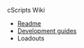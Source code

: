 cScripts Wiki
* [Readme](https://github.com/7Cav/cScripts/blob/master/README.md)
* [Development guides](https://github.com/7Cav/cScripts/wiki/Guides)
* Loadouts